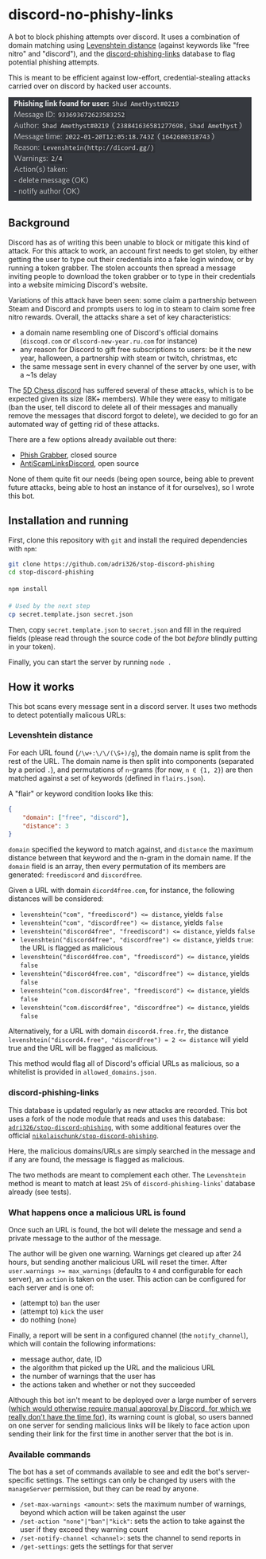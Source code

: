 # discord-no-phishy-links

A bot to block phishing attempts over discord.
It uses a combination of domain matching using [Levenshtein distance](https://en.wikipedia.org/wiki/Levenshtein_distance) (against keywords like "free nitro" and "discord"), and the [discord-phishing-links](https://github.com/nikolaischunk/discord-phishing-links) database to flag potential phishing attempts.

This is meant to be efficient against low-effort, credential-stealing attacks carried over on discord by hacked user accounts.

![example report](./resources/screenshot.png)

## Background

Discord has as of writing this been unable to block or mitigate this kind of attack.
For this attack to work, an account first needs to get stolen, by either getting the user to type out their credentials into a fake login window, or by running a token grabber.
The stolen accounts then spread a message inviting people to download the token grabber or to type in their credentials into a website mimicing Discord's website.

Variations of this attack have been seen: some claim a partnership between Steam and Discord and prompts users to log in to steam to claim some free nitro rewards.
Overall, the attacks share a set of key characteristics:

- a domain name resembling one of Discord's official domains (`discoqd.com` or `dlscord-new-year.ru.com` for instance)
- any reason for Discord to gift free subscriptions to users: be it the new year, halloween, a partnership with steam or twitch, christmas, etc
- the same message sent in every channel of the server by one user, with a ~1s delay

The [5D Chess discord](https://www.5dchesswithmultiversetimetravel.com/discord) has suffered several of these attacks, which is to be expected given its size (8K+ members).
While they were easy to mitigate (ban the user, tell discord to delete all of their messages and manually remove the messages that discord forgot to delete), we decided to go for an automated way of getting rid of these attacks.

There are a few options already available out there:

- [Phish Grabber](https://phishgrabber.dis.tf/), closed source
- [AntiScamLinksDiscord](https://github.com/LavenderCantCode/AntiScamLinksDiscord), open source

None of them quite fit our needs (being open source, being able to prevent future attacks, being able to host an instance of it for ourselves), so I wrote this bot.

## Installation and running

First, clone this repository with `git` and install the required dependencies with `npm`:

```sh
git clone https://github.com/adri326/stop-discord-phishing
cd stop-discord-phishing

npm install

# Used by the next step
cp secret.template.json secret.json
```

Then, copy `secret.template.json` to `secret.json` and fill in the required fields (please read through the source code of the bot *before* blindly putting in your token).

Finally, you can start the server by running `node .`

## How it works

This bot scans every message sent in a discord server.
It uses two methods to detect potentially malicous URLs:

### Levenshtein distance

For each URL found (`/\w+:\/\/(\S+)/g`), the domain name is split from the rest of the URL.
The domain name is then split into components (separated by a period `.`), and permutations of `n`-grams (for now, `n ∈ {1, 2}`) are then matched against a set of keywords (defined in `flairs.json`).

A "flair" or keyword condition looks like this:

```json
{
    "domain": ["free", "discord"],
    "distance": 3
}
```

`domain` specified the keyword to match against, and `distance` the maximum distance between that keyword and the n-gram in the domain name.
If the `domain` field is an array, then every permutation of its members are generated: `freediscord` and `discordfree`.

Given a URL with domain `dicord4free.com`, for instance, the following distances will be considered:

- `levenshtein("com", "freediscord") <= distance`, yields `false`
- `levenshtein("com", "discordfree") <= distance`, yields `false`
- `levenshtein("discord4free", "freediscord") <= distance`, yields `false`
- `levenshtein("discord4free", "discordfree") <= distance`, yields `true`: the URL is flagged as malicious
- `levenshtein("discord4free.com", "freediscord") <= distance`, yields `false`
- `levenshtein("discord4free.com", "discordfree") <= distance`, yields `false`
- `levenshtein("com.discord4free", "freediscord") <= distance`, yields `false`
- `levenshtein("com.discord4free", "discordfree") <= distance`, yields `false`

Alternatively, for a URL with domain `discord4.free.fr`, the distance `levenshtein("discord4.free", "discordfree") = 2 <= distance` will yield true and the URL will be flagged as malicious.

This method would flag all of Discord's official URLs as malicious, so a whitelist is provided in `allowed_domains.json`.

### discord-phishing-links

This database is updated regularly as new attacks are recorded.
This bot uses a fork of the node module that reads and uses this database: [`adri326/stop-discord-phishing`](https://github.com/adri326/stop-discord-phishing), with some additional features over the official [`nikolaischunk/stop-discord-phishing`](https://github.com/nikolaischunk/stop-discord-phishing).

Here, the malicious domains/URLs are simply searched in the message and if any are found, the message is flagged as malicious.

The two methods are meant to complement each other. The `Levenshtein` method is meant to match at least `25%` of `discord-phishing-links`' database already (see tests).

### What happens once a malicious URL is found

Once such an URL is found, the bot will delete the message and send a private message to the author of the message.

The author will be given one warning. Warnings get cleared up after 24 hours, but sending another malicious URL will reset the timer.
After `user.warnings >= max_warnings` (defaults to `4` and configurable for each server), an `action` is taken on the user.
This action can be configured for each server and is one of:

- (attempt to) `ban` the user
- (attempt to) `kick` the user
- do nothing (`none`)

Finally, a report will be sent in a configured channel (the `notify_channel`), which will contain the following informations:

- message author, date, ID
- the algorithm that picked up the URL and the malicious URL
- the number of warnings that the user has
- the actions taken and whether or not they succeeded

Although this bot isn't meant to be deployed over a large number of servers ([which would otherwise require manual approval by Discord, for which we really don't have the time for](https://support.discord.com/hc/en-us/articles/4410940809111-Message-Content-Intent-Review-Policy)), its warning count is global, so users banned on one server for sending malicious links will be likely to face action upon sending their link for the first time in another server that the bot is in.

### Available commands

The bot has a set of commands available to see and edit the bot's server-specific settings.
The settings can only be changed by users with the `manageServer` permission, but they can be read by anyone.

- `/set-max-warnings <amount>`: sets the maximum number of warnings, beyond which action will be taken against the user
- `/set-action "none"|"ban"|"kick"`: sets the action to take against the user if they exceed they warning count
- `/set-notify-channel <channel>`: sets the channel to send reports in
- `/get-settings`: gets the settings for that server
